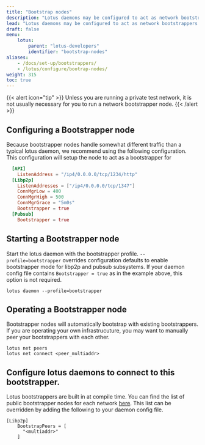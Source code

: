 ```yaml
---
title: "Bootstrap nodes"
description: "Lotus daemons may be configured to act as network bootstrappers. Bootstrappers act as the initial point of contact for other lotus daemons to find peers."
lead: "Lotus daemons may be configured to act as network bootstrappers. Bootstrappers act as the initial point of contact for other lotus daemons to find peers."
draft: false
menu:
    lotus:
        parent: "lotus-developers"
        identifier: "bootstrap-nodes"
aliases:
    - /docs/set-up/bootstrappers/
    - /lotus/configure/bootrap-nodes/
weight: 315
toc: true
---
```


{{< alert icon="tip" >}}
Unless you are running a private test network, it is not usually necessary for you to run a network bootstrapper node.
{{< /alert >}}

## Configuring a Bootstrapper node

Because bootstrapper nodes handle somewhat different traffic than a typical lotus daemon, we recommend using
the following configuration. This configuration will setup the node to act as a bootstrapper for

```toml
  [API]
    ListenAddress = "/ip4/0.0.0.0/tcp/1234/http"
  [Libp2p]
    ListenAddresses = ["/ip4/0.0.0.0/tcp/1347"]
    ConnMgrLow = 400
    ConnMgrHigh = 500
    ConnMgrGrace = "5m0s"
    Bootstrapper = true
  [Pubsub]
    Bootstrapper = true

```

## Starting a Bootstrapper node

Start the lotus daemon with the bootstrapper profile. `--profile=bootstrapper` overrides configuration defaults
to enable bootstrapper mode for libp2p and pubsub subsystems. If your daemon config file contains `Bootstrapper = true` as in the example above, this option is not required.

```shell
lotus daemon --profile=bootstrapper
```

## Operating a Bootstrapper node
Bootstrapper nodes will automatically bootstrap with existing bootstrappers. If you are operating your own infrastrucuture, you may want to manually peer your bootstrappers with each other.

```shell
lotus net peers
lotus net connect <peer_multiaddr>
```

## Configure lotus daemons to connect to this bootstrapper.

Lotus bootstrappers are built in at compile time. You can find the list of public bootstrapper nodes for
each network [here](https://github.com/filecoin-project/lotus/tree/master/build/bootstrap). This list can be overridden by adding the following to your daemon config file.


```
[Libp2p]
    BootstrapPeers = [
      "<multiaddr>"
    ]
```
